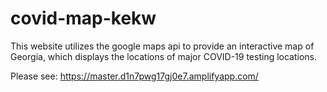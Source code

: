 # covid-map-kekw

This website utilizes the google maps api to provide an interactive map of Georgia, which displays the locations of major COVID-19 testing locations.

Please see: https://master.d1n7pwg17gj0e7.amplifyapp.com/
